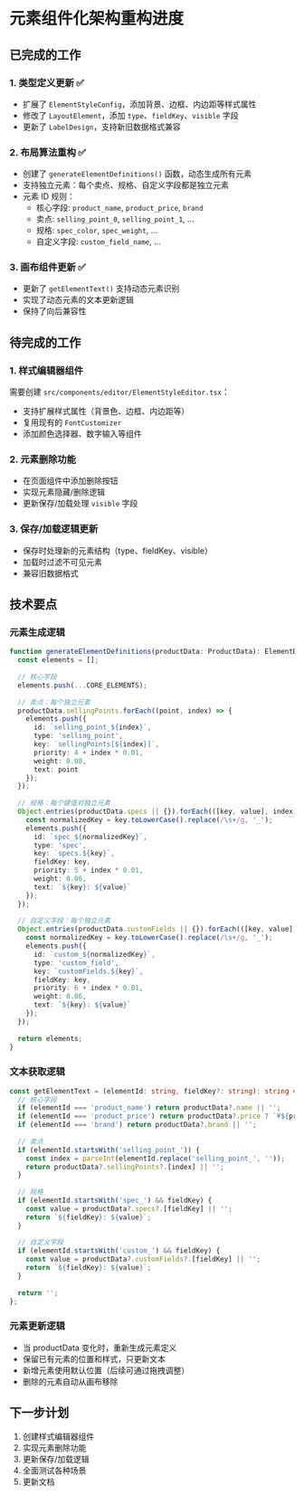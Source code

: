 # 元素组件化架构重构进度

## 已完成的工作

### 1. 类型定义更新 ✅
- 扩展了 `ElementStyleConfig`，添加背景、边框、内边距等样式属性
- 修改了 `LayoutElement`，添加 `type`、`fieldKey`、`visible` 字段
- 更新了 `LabelDesign`，支持新旧数据格式兼容

### 2. 布局算法重构 ✅
- 创建了 `generateElementDefinitions()` 函数，动态生成所有元素
- 支持独立元素：每个卖点、规格、自定义字段都是独立元素
- 元素 ID 规则：
  - 核心字段: `product_name`, `product_price`, `brand`
  - 卖点: `selling_point_0`, `selling_point_1`, ...
  - 规格: `spec_color`, `spec_weight`, ...
  - 自定义字段: `custom_field_name`, ...

### 3. 画布组件更新 ✅
- 更新了 `getElementText()` 支持动态元素识别
- 实现了动态元素的文本更新逻辑
- 保持了向后兼容性

## 待完成的工作

### 1. 样式编辑器组件
需要创建 `src/components/editor/ElementStyleEditor.tsx`：
- 支持扩展样式属性（背景色、边框、内边距等）
- 复用现有的 `FontCustomizer`
- 添加颜色选择器、数字输入等组件

### 2. 元素删除功能
- 在页面组件中添加删除按钮
- 实现元素隐藏/删除逻辑
- 更新保存/加载处理 `visible` 字段

### 3. 保存/加载逻辑更新
- 保存时处理新的元素结构（type、fieldKey、visible）
- 加载时过滤不可见元素
- 兼容旧数据格式

## 技术要点

### 元素生成逻辑
```typescript
function generateElementDefinitions(productData: ProductData): ElementDefinition[] {
  const elements = [];
  
  // 核心字段
  elements.push(...CORE_ELEMENTS);
  
  // 卖点：每个独立元素
  productData.sellingPoints.forEach((point, index) => {
    elements.push({
      id: `selling_point_${index}`,
      type: 'selling_point',
      key: `sellingPoints[${index}]`,
      priority: 4 + index * 0.01,
      weight: 0.08,
      text: point
    });
  });
  
  // 规格：每个键值对独立元素
  Object.entries(productData.specs || {}).forEach(([key, value], index) => {
    const normalizedKey = key.toLowerCase().replace(/\s+/g, '_');
    elements.push({
      id: `spec_${normalizedKey}`,
      type: 'spec',
      key: `specs.${key}`,
      fieldKey: key,
      priority: 5 + index * 0.01,
      weight: 0.06,
      text: `${key}: ${value}`
    });
  });
  
  // 自定义字段：每个独立元素
  Object.entries(productData.customFields || {}).forEach(([key, value], index) => {
    const normalizedKey = key.toLowerCase().replace(/\s+/g, '_');
    elements.push({
      id: `custom_${normalizedKey}`,
      type: 'custom_field',
      key: `customFields.${key}`,
      fieldKey: key,
      priority: 6 + index * 0.01,
      weight: 0.06,
      text: `${key}: ${value}`
    });
  });
  
  return elements;
}
```

### 文本获取逻辑
```typescript
const getElementText = (elementId: string, fieldKey?: string): string => {
  // 核心字段
  if (elementId === 'product_name') return productData?.name || '';
  if (elementId === 'product_price') return productData?.price ? `¥${productData.price}` : '¥0';
  if (elementId === 'brand') return productData?.brand || '';
  
  // 卖点
  if (elementId.startsWith('selling_point_')) {
    const index = parseInt(elementId.replace('selling_point_', ''));
    return productData?.sellingPoints?.[index] || '';
  }
  
  // 规格
  if (elementId.startsWith('spec_') && fieldKey) {
    const value = productData?.specs?.[fieldKey] || '';
    return `${fieldKey}: ${value}`;
  }
  
  // 自定义字段
  if (elementId.startsWith('custom_') && fieldKey) {
    const value = productData?.customFields?.[fieldKey] || '';
    return `${fieldKey}: ${value}`;
  }
  
  return '';
};
```

### 元素更新逻辑
- 当 productData 变化时，重新生成元素定义
- 保留已有元素的位置和样式，只更新文本
- 新增元素使用默认位置（后续可通过拖拽调整）
- 删除的元素自动从画布移除

## 下一步计划

1. 创建样式编辑器组件
2. 实现元素删除功能
3. 更新保存/加载逻辑
4. 全面测试各种场景
5. 更新文档

